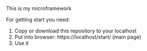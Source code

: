 This is my microframework

For getting start you need:
1) Copy or download this repository to your localhost
2) Put into browser: https://localhost/start/ (main page)
3) Use it

